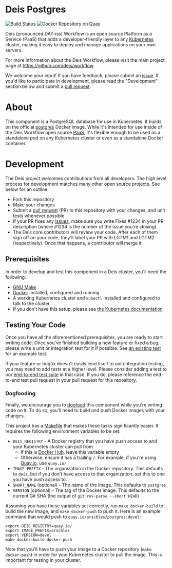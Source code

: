# Deis Postgres

[![Build Status](https://ci.deis.io/job/postgres/badge/icon)](https://ci.deis.io/job/postgres)
[![Docker Repository on Quay](https://quay.io/repository/deis/postgres/status "Docker Repository on Quay")](https://quay.io/repository/deis/postgres)

Deis (pronounced DAY-iss) Workflow is an open source Platform as a Service (PaaS) that adds a developer-friendly layer to any [Kubernetes](http://kubernetes.io) cluster, making it easy to deploy and manage applications on your own servers.

For more information about the Deis Workflow, please visit the main project page at https://github.com/deis/workflow.

We welcome your input! If you have feedback, please submit an [issue][issues]. If you'd like to participate in development, please read the "Development" section below and submit a [pull request][prs].

# About

This component is a PostgreSQL database for use in Kubernetes. It builds on the official [postgres](https://registry.hub.docker.com/_/postgres/) Docker image. While it's intended for use inside of the Deis Workflow open source [PaaS](https://en.wikipedia.org/wiki/Platform_as_a_service), it's flexible enough to be used as a standalone pod on any Kubernetes cluster or even as a standalone Docker container.

# Development

The Deis project welcomes contributions from all developers. The high level process for development matches many other open source projects. See below for an outline.

- Fork this repository
- Make your changes
- Submit a [pull request][prs] (PR) to this repository with your changes, and unit tests whenever possible
- If your PR fixes any [issues][issues], make sure you write Fixes #1234 in your PR description (where #1234 is the number of the issue you're closing)
- The Deis core contributors will review your code. After each of them sign off on your code, they'll label your PR with LGTM1 and LGTM2 (respectively). Once that happens, a contributor will merge it

## Prerequisites

In order to develop and test this component in a Deis cluster, you'll need the following:

* [GNU Make](https://www.gnu.org/software/make/)
* [Docker](https://www.docker.com/) installed, configured and running
* A working Kubernetes cluster and `kubectl` installed and configured to talk to the cluster
 * If you don't have this setup, please see [the Kubernetes documentation][k8s-docs]

## Testing Your Code

Once you have all the aforementioned prerequisites, you are ready to start writing code. Once you've finished building a new feature or fixed a bug, please write a unit or integration test for it if possible. See [an existing test](https://github.com/deis/postgres/blob/master/contrib/ci/test.sh) for an example test.

If your feature or bugfix doesn't easily lend itself to unit/integration testing, you may need to add tests at a higher level. Please consider adding a test to our [end-to-end test suite](https://github.com/deis/workflow-e2e) in that case. If you do, please reference the end-to-end test pull request in your pull request for this repository.

### Dogfooding

Finally, we encourage you to [dogfood](https://en.wikipedia.org/wiki/Eating_your_own_dog_food) this component while you're writing code on it. To do so, you'll need to build and push Docker images with your changes.

This project has a [Makefile](https://github.com/deis/postgres/blob/master/Makefile) that makes these tasks significantly easier. It requires the following environment variables to be set:

* `DEIS_REGISTRY` - A Docker registry that you have push access to and your Kubernetes cluster can pull from
  * If this is [Docker Hub](https://hub.docker.com/), leave this variable empty
  * Otherwise, ensure it has a trailing `/`. For example, if you're using [Quay.io](https://quay.io), use `quay.io/`
* `IMAGE_PREFIX` - The organization in the Docker repository. This defaults to `deis`, but if you don't have access to that organization, set this to one you have push access to.
* `SHORT_NAME` (optional) - The name of the image. This defaults to `postgres`
* `VERSION` (optional) - The tag of the Docker image. This defaults to the current Git SHA (the output of `git rev-parse --short HEAD`)

Assuming you have these variables set correctly, run `make docker-build` to build the new image, and `make docker-push` to push it. Here is an example command that would push to `quay.io/arschles/postgres:devel`:

```console
export DEIS_REGISTRY=quay.io/
export IMAGE_PREFIX=arschles
export VERSION=devel
make docker-build docker-push
```

Note that you'll have to push your image to a Docker repository (`make docker-push`) in order for your Kubernetes cluster to pull the image. This is important for testing in your cluster.


[issues]: https://github.com/deis/postgres/issues
[k8s-docs]: http://kubernetes.io/docs
[prs]: https://github.com/deis/postgres/pulls
